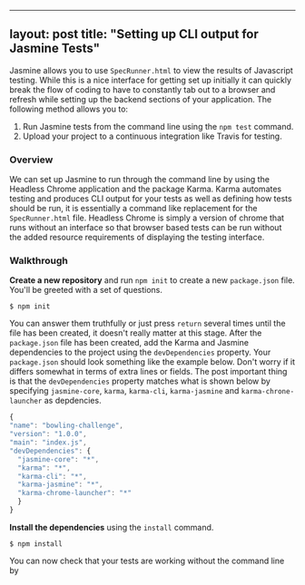 ---  
layout:  post 
title:  "Setting up CLI output for Jasmine Tests" 
 ---

Jasmine allows you to use `SpecRunner.html` to view the results of Javascript testing. While this is a nice interface for getting set up initially it can quickly break the flow of coding to have to constantly tab out to a browser and refresh while setting up the backend sections of your application. The following method allows you to:

1. Run Jasmine tests from the command line using the `npm test` command.
2. Upload your project to a continuous integration like Travis for testing.

### Overview

We can set up Jasmine to run through the command line by using the Headless Chrome application and the package Karma. Karma automates testing and produces CLI output for your tests as well as defining how tests should be run, it is essentially a command like replacement for the `SpecRunner.html` file. Headless Chrome is simply a version of chrome that runs without an interface so that browser based tests can be run without the added resource requirements of displaying the testing interface.

### Walkthrough

**Create a new repository** and run `npm init` to create a new `package.json` file. You'll be greeted with a set of questions. 
```
$ npm init
```

You can answer them truthfully or just press `return` several times until the file has been created, it doesn't really matter at this stage. After the `package.json` file has been created, add the Karma and Jasmine dependencies to the project using the `devDependencies` property. Your `package.json` should look something like the example below. Don't worry if it differs somewhat in terms of extra lines or fields. The post important thing is that the `devDependencies` property matches what is shown below by specifying `jasmine-core`, `karma`, `karma-cli`, `karma-jasmine` and `karma-chrone-launcher` as depdencies.
```js
{
"name": "bowling-challenge",
"version": "1.0.0",
"main": "index.js",
"devDependencies": {
  "jasmine-core": "*",
  "karma": "*",
  "karma-cli": "*",
  "karma-jasmine": "*",
  "karma-chrome-launcher": "*"
  }
}
```

**Install the dependencies** using the `install` command.
```
$ npm install
```

You can now check that your tests are working without the command line by


<!--stackedit_data:
eyJoaXN0b3J5IjpbMTIyMzI2OTc1OF19
-->
